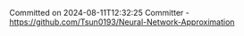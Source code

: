 Committed on 2024-08-11T12:32:25 
Committer - https://github.com/Tsun0193/Neural-Network-Approximation